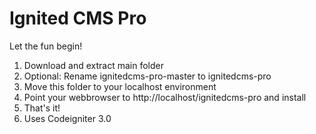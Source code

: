 Ignited CMS Pro
===============

Let the fun begin!

1. Download and extract main folder
2. Optional: Rename ignitedcms-pro-master to ignitedcms-pro
3. Move this folder to your localhost environment
4. Point your webbrowser to http://localhost/ignitedcms-pro and install 
5. That's it!
6. Uses Codeigniter 3.0